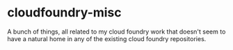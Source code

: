 cloudfoundry-misc
=================

A bunch of things, all related to my cloud foundry work that doesn't seem to have a natural home in any of the existing cloud foundry repositories.